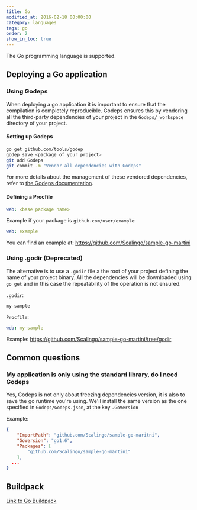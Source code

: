 ```yaml
---
title: Go
modified_at: 2016-02-18 00:00:00
category: languages
tags: go
order: 2
show_in_toc: true
---
```


The Go programming language is supported.

## Deploying a Go application

### Using Godeps

When deploying a go application it is important to ensure that the
compilation is completely reproducible.  Godeps ensures this by vendoring
all the third-party dependencies of your project in the `Godeps/_workspace`
directory of your project.

#### Setting up Godeps

```bash
go get github.com/tools/godep
godep save <package of your project>
git add Godeps
git commit -m "Vendor all dependencies with Godeps"
```

For more details about the management of these vendored dependencies,
refer to [the Godeps documentation](https://github.com/tools/godep).

#### Defining a Procfile

```yaml
web: <base package name>
```

Example if your package is `github.com/user/example`:

```yaml
web: example
```

You can find an example at: https://github.com/Scalingo/sample-go-martini

### Using .godir (Deprecated)

The alternative is to use a `.godir` file a the root of your project
defining the name of your project binary. All the dependencies will be
downloaded using `go get` and in this case the repeatability of the
operation is not ensured.

`.godir`:

```text
my-sample
```

`Procfile`:

```yaml
web: my-sample
```

Example: https://github.com/Scalingo/sample-go-martini/tree/godir

## Common questions

### My application is only using the standard library, do I need Godeps

Yes, Godeps is not only about freezing dependencies version, it is also to save the go runtime you're using. We'll install the same version as the one specified in `Godeps/Godeps.json`, at the key `.GoVersion`

Example:

```json
{
	"ImportPath": "github.com/Scalingo/sample-go-maritni",
	"GoVersion": "go1.6",
	"Packages": [
		"github.com/Scalingo/sample-go-martini"
	],
  ...
}
```

## Buildpack

[Link to Go Buildpack](https://github.com/Scalingo/go-buildpack)
